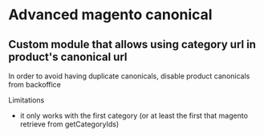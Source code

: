 <h1>Advanced magento canonical</h1>

<h2>Custom module that allows using category url in product's canonical url</h2>

In order to avoid having duplicate canonicals, disable product canonicals from backoffice

Limitations
- it only works with the first category (or at least the first that magento retrieve from getCategoryIds)
